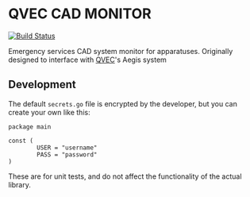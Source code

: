 # QVEC CAD MONITOR

[![Build Status](https://secure.travis-ci.org/jbuchbinder/cadmonitor.png)](http://travis-ci.org/jbuchbinder/cadmonitor)

Emergency services CAD system monitor for apparatuses. Originally designed to interface with [QVEC](http://qvec.org)'s Aegis system

## Development

The default `secrets.go` file is encrypted by the developer, but you can create your own like this:

	package main
	
	const (
	        USER = "username"
	        PASS = "password"
	)

These are for unit tests, and do not affect the functionality of the actual library. 

